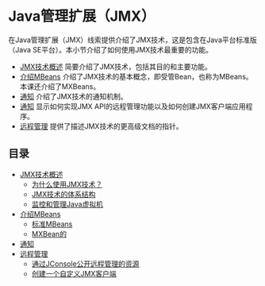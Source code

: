 #   Java管理扩展（JMX）

在Java管理扩展（JMX）线索提供介绍了JMX技术，这是包含在Java平台标准版（Java SE平台）。本小节介绍了如何使用JMX技术最重要的功能。

-   [JMX技术概述](section080100.md) 简要介绍了JMX技术，包括其目的和主要功能。
-   [介绍MBeans](section080200.md) 介绍了JMX技术的基本概念，即受管Bean，也称为MBeans。本课还介绍了MXBeans。
-   [通知](section080300.md) 介绍了JMX技术的通知机制。
-   [通知](section080400.md) 显示如何实现JMX API的远程管理功能以及如何创建JMX客户端应用程序。
-   [远程管理](section080500.md) 提供了描述JMX技术的更高级文档的指针。

##  目录

-   [JMX技术概述](section080100.md)
    -   [为什么使用JMX技术？](section080101.md)
    -   [JMX技术的体系结构](section080102.md)
    -   [监控和管理Java虚拟机](section080103.md)
-   [介绍MBeans](section080200.md)
    -   [标准MBeans](section080201.md)
    -   [MXBean的](section080202.md)
-   [通知](section080300.md)
-   [远程管理](section080400.md)
    -   [通过JConsole公开远程管理的资源](section080401.md)
    -   [创建一个自定义JMX客户端](section080402.md)


